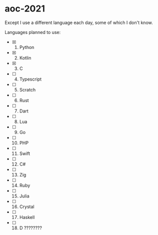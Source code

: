 # aoc-2021

Except I use a different language each day, some of which I don't know.

Languages planned to use:
- [x] 1. Python
- [x] 2. Kotlin
- [x] 3. C
- [ ] 4. Typescript
- [ ] 5. Scratch
- [ ] 6. Rust
- [ ] 7. Dart
- [ ] 8. Lua
- [ ] 9. Go
- [ ] 10. PHP
- [ ] 11. Swift
- [ ] 12. C#
- [ ] 13. Zig
- [ ] 14. Ruby
- [ ] 15. Julia
- [ ] 16. Crystal
- [ ] 17. Haskell
- [ ] 18. D
????????
